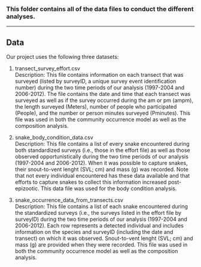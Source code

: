 ### This folder contains all of the data files to conduct the different analyses.
__________________________________________________________________________________________________________________________________________

## Data
Our project uses the following three datasets:

1) transect_survey_effort.csv       
Description: This file contains information on each transect that was surveyed (listed by surveyID, a unique survey event identification number) during the two time periods of our analysis (1997-2004 and 2006-2012). The file contains the date and time that each transect was surveyed as well as if the survey occurred during the am or pm (ampm), the length surveyed (Meters), number of people who participated (People), and the number or person minutes surveyed (Pminutes). This file was used in both the community occurrence model as well as the composition analysis.

2) snake_body_condition_data.csv         
Description: This file contains a list of every snake encountered during both standardized surveys (i.e., those in the effort file) as well as those observed opportunistically during the two time periods of our analysis (1997-2004 and 2006-2012). When it was possible to capture snakes, their snout-to-vent lenght (SVL; cm) and mass (g) was recorded. Note that not every individual encountered has these data available and that efforts to capture snakes to collect this information increased post-epizootic. This data file was used for the body condition analysis.

3) snake_occurrence_data_from_transects.csv       
Description: This file contains a list of each snake encountered during the standardized surveys (i.e., the surveys listed in the effort file by surveyID) during the two time periods of our analysis (1997-2004 and 2006-2012). Each row represents a detected individual and includes information on the species and surveyID (including the date and transect) on which it was observed. Snout-to-vent lenght (SVL; cm) and mass (g) are provided when they were recorded. This file was used in both the community occurrence model as well as the composition analysis. 
